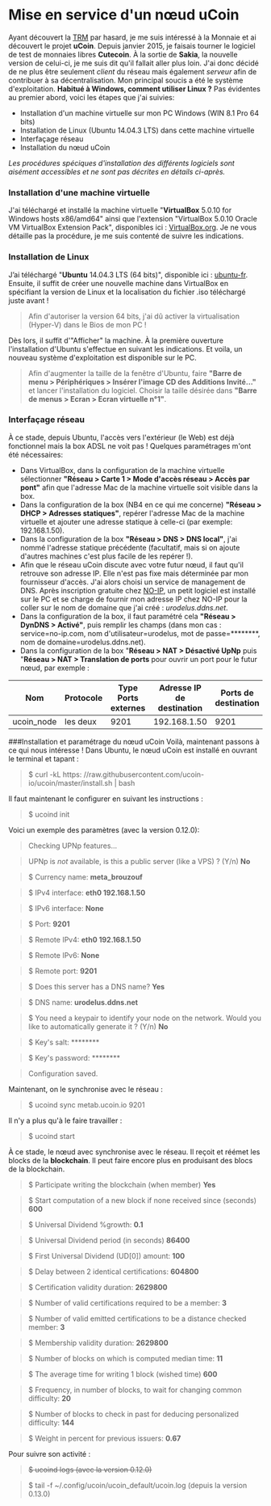 Mise en service d'un nœud uCoin
=
Ayant découvert la [TRM](http://www.creationmonetaire.info/2012/11/theorie-relative-de-la-monnaie-2-718.html) par hasard, je me suis intéressé à la Monnaie et ai découvert le projet **uCoin**. Depuis janvier 2015, je faisais tourner le logiciel de test de monnaies libres **Cutecoin**.
À la sortie de **Sakia**, la nouvelle version de celui-ci, je me suis dit qu'il fallait aller plus loin. J'ai donc décidé de ne plus être seulement _client_ du réseau mais également _serveur_ afin de contribuer à sa décentralisation.
Mon principal soucis a été le système d'exploitation. **Habitué à Windows, comment utiliser Linux ?** Pas évidentes au premier abord, voici les étapes que j'ai suivies:
 
* Installation d'un machine virtuelle sur mon PC Windows (WIN 8.1 Pro 64 bits)
* Installation de Linux (Ubuntu 14.04.3 LTS) dans cette machine virtuelle
* Interfaçage réseau
* Installation du nœud uCoin

_Les procédures spéciques d'installation des différents logiciels sont aisément accessibles et ne sont pas décrites en détails ci-après._

### Installation d'une machine virtuelle
J'ai téléchargé et installé la machine virtuelle "**VirtualBox** 5.0.10 for Windows hosts  x86/amd64" ainsi que l'extension "VirtualBox 5.0.10 Oracle VM VirtualBox Extension Pack",  disponibles ici : [VirtualBox.org](https://www.virtualbox.org/wiki/Downloadsvirtualbox.org).
Je ne vous détaille pas la procédure, je me suis contenté de suivre les indications.
### Installation de Linux
J’ai téléchargé "**Ubuntu** 14.04.3 LTS (64 bits)", disponible ici : [ubuntu-fr](https://www.ubuntu-fr.org/telechargement).
Ensuite, il suffit de créer une nouvelle machine dans VirtualBox en spécifiant la version de Linux et la localisation du fichier .iso téléchargé juste avant !
>Afin d'autoriser la version 64 bits, j'ai dû activer la virtualisation (Hyper-V) dans le Bios de mon PC !

Dès lors, il suffit d'"Afficher" la machine. À la première ouverture l'installation d'Ubuntu s'effectue en suivant les indications.
Et voila, un nouveau système d'exploitation est disponible sur le PC.
> Afin d'augmenter la taille de la fenêtre d'Ubuntu, faire **"Barre de menu > Périphériques > Insérer l'image CD des Additions Invité…"** et lancer l'installation du logiciel. Choisir la taille désirée dans **"Barre de menus > Ecran > Ecran virtuelle n°1"**.

### Interfaçage réseau
À ce stade, depuis Ubuntu, l'accès vers l'extérieur (le Web) est déjà fonctionnel mais la box ADSL ne voit pas ! Quelques paramétrages m'ont été nécessaires:

- Dans VirtualBox,  dans la configuration de la machine virtuelle sélectionner **"Réseau >  Carte 1 > Mode d'accès réseau > Accès par pont"** afin que l'adresse Mac de la machine virtuelle soit visible dans la box.
- Dans la configuration de la box (NB4 en ce qui me concerne) **"Réseau > DHCP > Adresses statiques"**,  repérer l'adresse Mac de la machine virtuelle et ajouter une adresse statique à celle-ci (par exemple: 192.168.1.50).
- Dans la configuration de la box **"Réseau > DNS > DNS local"**, j'ai nommé l'adresse statique précédente (facultatif, mais si on ajoute d'autres machines c'est plus facile de les repérer !).
- Afin que le réseau uCoin discute avec votre futur nœud, il faut qu'il retrouve son adresse IP. Elle n'est pas fixe mais déterminée par mon fournisseur d'accès. J'ai alors choisi un service de management de DNS. Après inscription gratuite chez [NO-IP](https://www.noip.com/), un petit logiciel est installé sur le PC et se charge de fournir mon adresse IP chez NO-IP pour la coller sur le nom de domaine que j'ai créé : _urodelus.ddns.net_.
- Dans la configuration de la box, il faut paramétré cela **"Réseau > DynDNS > Activé"**, puis remplir les champs (dans mon cas : service=no-ip.com, nom d'utilisateur=urodelus, mot de passe=\********, nom de domaine=urodelus.ddns.net).
- Dans la configuration de la box "**Réseau > NAT > Désactivé UpNp** puis "**Réseau > NAT > Translation de ports** pour ouvrir un port pour le futur nœud, par exemple :

Nom         | Protocole  | Type Ports externes | Adresse IP de destination | Ports de destination
----------- | ---------- | ------------------- | ------------------------- | --------------------
ucoin_node  | les deux   | 9201                | 192.168.1.50              | 9201

###Installation et paramétrage du nœud uCoin
 Voilà, maintenant passons à ce qui nous intéresse ! Dans Ubuntu, le nœud uCoin est installé en ouvrant le terminal et tapant :
>$ curl -kL https: //raw.githubusercontent.com/ucoin-io/ucoin/master/install.sh | bash

Il faut maintenant le configurer en suivant les instructions :

>$ ucoind init

Voici un exemple des paramètres (avec la version 0.12.0):
  
> Checking UPNp features...

> UPNp is *not* available, is this a public server (like a VPS) ? (Y/n) **No**

>$ Currency name: **meta_brouzouf**

>$ IPv4 interface: **eth0 192.168.1.50**

>$ IPv6 interface: **None**

>$ Port: **9201**

>$ Remote IPv4: **eth0 192.168.1.50**

> $ Remote IPv6: **None**

> $ Remote port: **9201**

> $ Does this server has a DNS name? **Yes**

> $ DNS name: **urodelus.ddns.net**

> $ You need a keypair to identify your node on the network. Would you like to automatically generate it ? (Y/n) **No**

> $ Key's salt: \********

> $ Key's password: \********

> Configuration saved.

Maintenant, on le synchronise avec le réseau :	
>$ ucoind sync metab.ucoin.io 9201
    
Il n'y a plus qu'à le faire travailler :
>$ ucoind start

À ce stade, le nœud avec synchronise avec le réseau. Il reçoit et réémet les blocks de la **blockchain**.
Il peut faire encore plus en produisant des blocs de la blockchain.


>$ Participate writing the blockchain (when member) **Yes**

>$ Start computation of a new block if none received since (seconds) **600**

>$ Universal Dividend %growth: **0.1**

>$ Universal Dividend period (in seconds) **86400**

>$ First Universal Dividend (UD[0]) amount: **100**

>$ Delay between 2 identical certifications: **604800**

>$ Certification validity duration: **2629800**

>$ Number of valid certifications required to be a member: **3**

>$ Number of valid emitted certifications to be a distance checked member: **3**

>$ Membership validity duration: **2629800**

>$ Number of blocks on which is computed median time: **11**

>$ The average time for writing 1 block (wished time) **600**

>$ Frequency, in number of blocks, to wait for changing common difficulty: **20**

>$ Number of blocks to check in past for deducing personalized difficulty: **144**

>$ Weight in percent for previous issuers: **0.67**

Pour suivre son activité :
>~~$ ucoind logs (avec la version 0.12.0)~~

>$ tail -f ~/.config/ucoin/ucoin_default/ucoin.log (depuis la version 0.13.0)

